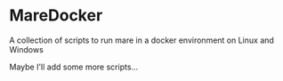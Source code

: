 # MareDocker
A collection of scripts to run mare in a docker environment on Linux and Windows

Maybe I'll add some more scripts...